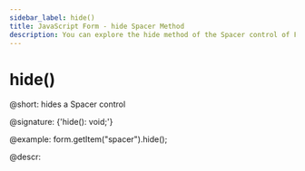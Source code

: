 ```yaml
---
sidebar_label: hide()
title: JavaScript Form - hide Spacer Method 
description: You can explore the hide method of the Spacer control of Form in the documentation of the DHTMLX JavaScript UI library. Browse developer guides and API reference, try out code examples and live demos, and download a free 30-day evaluation version of DHTMLX Suite.
---
```


# hide()

@short: hides a Spacer control

@signature: {'hide(): void;'}

@example:
form.getItem("spacer").hide(); 

@descr:
